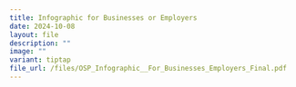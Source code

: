 ```yaml
---
title: Infographic for Businesses or Employers
date: 2024-10-08
layout: file
description: ""
image: ""
variant: tiptap
file_url: /files/OSP_Infographic__For_Businesses_Employers_Final.pdf
---
```

